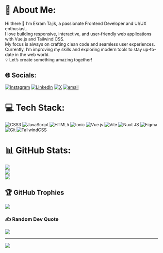 

# 💫 About Me:
Hi there 👋 I’m Ekram Tajik, a passionate Frontend Developer and UI/UX enthusiast.<br>I love building responsive, interactive, and user-friendly web applications with Vue.js and Tailwind CSS.<br>My focus is always on crafting clean code and seamless user experiences.<br>Currently, I’m improving my skills and exploring modern tools to stay up-to-date in the web world.<br>💡 Let’s create something amazing together!


## 🌐 Socials:
[![Instagram](https://img.shields.io/badge/Instagram-%23E4405F.svg?logo=Instagram&logoColor=white)](https://instagram.com/i._.ekrawm) [![LinkedIn](https://img.shields.io/badge/LinkedIn-%230077B5.svg?logo=linkedin&logoColor=white)](https://linkedin.com/in/ekram-tajik) [![X](https://img.shields.io/badge/X-black.svg?logo=X&logoColor=white)](https://x.com/The_ekram_T) [![email](https://img.shields.io/badge/Email-D14836?logo=gmail&logoColor=white)](mailto:ekramtajik77@gmail.com) 

# 💻 Tech Stack:
![CSS3](https://img.shields.io/badge/css3-%231572B6.svg?style=for-the-badge&logo=css3&logoColor=white) ![JavaScript](https://img.shields.io/badge/javascript-%23323330.svg?style=for-the-badge&logo=javascript&logoColor=%23F7DF1E) ![HTML5](https://img.shields.io/badge/html5-%23E34F26.svg?style=for-the-badge&logo=html5&logoColor=white) ![Ionic](https://img.shields.io/badge/Ionic-%233880FF.svg?style=for-the-badge&logo=Ionic&logoColor=white) ![Vue.js](https://img.shields.io/badge/vue.js-%2335495e.svg?style=for-the-badge&logo=vuedotjs&logoColor=%234FC08D) ![Vite](https://img.shields.io/badge/vite-%23646CFF.svg?style=for-the-badge&logo=vite&logoColor=white) ![Nuxt JS](https://img.shields.io/badge/Nuxt-002E3B?style=for-the-badge&logo=nuxt.js&logoColor=#00DC82) ![Figma](https://img.shields.io/badge/figma-%23F24E1E.svg?style=for-the-badge&logo=figma&logoColor=white) ![Git](https://img.shields.io/badge/git-%23F05033.svg?style=for-the-badge&logo=git&logoColor=white) ![TailwindCSS](https://img.shields.io/badge/tailwindcss-%2338B2AC.svg?style=for-the-badge&logo=tailwind-css&logoColor=white)
# 📊 GitHub Stats:
![](https://github-readme-stats.vercel.app/api?username=Etajik&theme=vue-dark&hide_border=false&include_all_commits=false&count_private=true)<br/>
![](https://nirzak-streak-stats.vercel.app/?user=Etajik&theme=vue-dark&hide_border=false)<br/>
![](https://github-readme-stats.vercel.app/api/top-langs/?username=Etajik&theme=vue-dark&hide_border=false&include_all_commits=false&count_private=true&layout=compact)

## 🏆 GitHub Trophies
![](https://github-profile-trophy.vercel.app/?username=Etajik&theme=radical&no-frame=false&no-bg=false&margin-w=4)

### ✍️ Random Dev Quote
![](https://quotes-github-readme.vercel.app/api?type=vetical&theme=radical)

---
[![](https://visitcount.itsvg.in/api?id=Etajik&icon=6&color=1)](https://visitcount.itsvg.in)

<!-- Proudly created with GPRM ( https://gprm.itsvg.in ) -->
